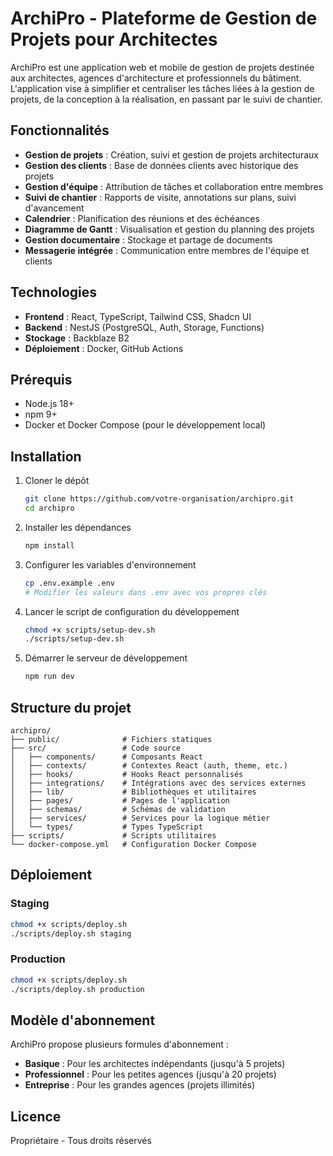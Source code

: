 # ArchiPro - Plateforme de Gestion de Projets pour Architectes

ArchiPro est une application web et mobile de gestion de projets destinée aux architectes, agences d'architecture et professionnels du bâtiment. L'application vise à simplifier et centraliser les tâches liées à la gestion de projets, de la conception à la réalisation, en passant par le suivi de chantier.

## Fonctionnalités

- **Gestion de projets** : Création, suivi et gestion de projets architecturaux
- **Gestion des clients** : Base de données clients avec historique des projets
- **Gestion d'équipe** : Attribution de tâches et collaboration entre membres
- **Suivi de chantier** : Rapports de visite, annotations sur plans, suivi d'avancement
- **Calendrier** : Planification des réunions et des échéances
- **Diagramme de Gantt** : Visualisation et gestion du planning des projets
- **Gestion documentaire** : Stockage et partage de documents
- **Messagerie intégrée** : Communication entre membres de l'équipe et clients

## Technologies

- **Frontend** : React, TypeScript, Tailwind CSS, Shadcn UI
- **Backend** : NestJS (PostgreSQL, Auth, Storage, Functions)
- **Stockage** : Backblaze B2
- **Déploiement** : Docker, GitHub Actions

## Prérequis

- Node.js 18+
- npm 9+
- Docker et Docker Compose (pour le développement local)

## Installation

1. Cloner le dépôt
   ```bash
   git clone https://github.com/votre-organisation/archipro.git
   cd archipro
   ```

2. Installer les dépendances
   ```bash
   npm install
   ```

3. Configurer les variables d'environnement
   ```bash
   cp .env.example .env
   # Modifier les valeurs dans .env avec vos propres clés
   ```

4. Lancer le script de configuration du développement
   ```bash
   chmod +x scripts/setup-dev.sh
   ./scripts/setup-dev.sh
   ```

5. Démarrer le serveur de développement
   ```bash
   npm run dev
   ```

## Structure du projet

```
archipro/
├── public/              # Fichiers statiques
├── src/                 # Code source
│   ├── components/      # Composants React
│   ├── contexts/        # Contextes React (auth, theme, etc.)
│   ├── hooks/           # Hooks React personnalisés
│   ├── integrations/    # Intégrations avec des services externes
│   ├── lib/             # Bibliothèques et utilitaires
│   ├── pages/           # Pages de l'application
│   ├── schemas/         # Schémas de validation
│   ├── services/        # Services pour la logique métier
│   └── types/           # Types TypeScript
├── scripts/             # Scripts utilitaires
└── docker-compose.yml   # Configuration Docker Compose
```

## Déploiement

### Staging

```bash
chmod +x scripts/deploy.sh
./scripts/deploy.sh staging
```

### Production

```bash
chmod +x scripts/deploy.sh
./scripts/deploy.sh production
```

## Modèle d'abonnement

ArchiPro propose plusieurs formules d'abonnement :

- **Basique** : Pour les architectes indépendants (jusqu'à 5 projets)
- **Professionnel** : Pour les petites agences (jusqu'à 20 projets)
- **Entreprise** : Pour les grandes agences (projets illimités)

## Licence

Propriétaire - Tous droits réservés